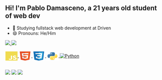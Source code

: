 ## Hi! I'm Pablo Damasceno, a 21 years old student of web dev

- 🌱 Studying fullstack web development at Driven
- 😄 Pronouns: He/Him

<div>
    <a href="https://github.com/pablodamascenoo">
    <img height="180em" src="https://github-readme-stats.vercel.app/api?username=pablodamascenoo&show_icons=true&theme=dracula&include_all_commits=true">
    <img height="180em" src="https://github-readme-stats.vercel.app/api/top-langs/?username=pablodamascenoo&layout=compact&theme=dracula">
</div>

<div style="display: inline_block"><br>
  <img align="center" alt="Js" height="30" width="40" src="https://raw.githubusercontent.com/devicons/devicon/master/icons/javascript/javascript-plain.svg">
  <img align="center" alt="HTML" height="30" width="40" src="https://raw.githubusercontent.com/devicons/devicon/master/icons/html5/html5-original.svg">
  <img align="center" alt="CSS" height="30" width="40" src="https://raw.githubusercontent.com/devicons/devicon/master/icons/css3/css3-original.svg">
  <img align="center" alt="Python" height="30" width="40" src="https://raw.githubusercontent.com/devicons/devicon/master/icons/python/python-original.svg">
  <img align="center" alt="Python" height="40" width="40"src="https://cdn.jsdelivr.net/gh/devicons/devicon/icons/django/django-original.svg" />

</div>

##

<div>
    <a href="https://www.linkedin.com/in/pablo-damasceno-5701861b8/" target="_blank"><img src="https://img.shields.io/badge/-LinkedIn-%230077B5?style=for-the-badge&logo=linkedin&logoColor=white" target="_blank"></a> 
    <a href="https://www.instagram.com/pablo.pablo.vinicius.pablo/" target="_blank"><img src="https://img.shields.io/badge/-Instagram-%23E4405F?style=for-the-badge&logo=instagram&logoColor=white" target="_blank"></a>
    <a href = "mailto:pablofacex@gmail.com"><img src="https://img.shields.io/badge/-Gmail-%23333?style=for-the-badge&logo=gmail&logoColor=white" target="_blank"></a>
